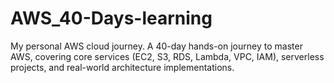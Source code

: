 # AWS_40-Days-learning
My personal AWS cloud journey. A 40-day hands-on journey to master AWS, covering core services (EC2, S3, RDS, Lambda, VPC, IAM), serverless projects, and real-world architecture implementations.
